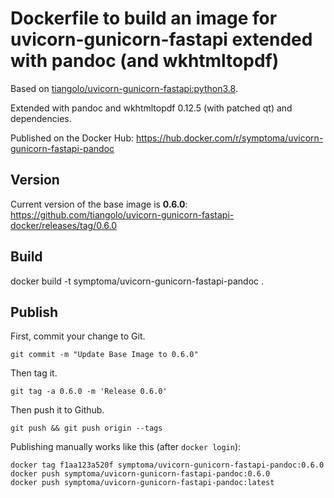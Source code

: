 # Dockerfile to build an image for uvicorn-gunicorn-fastapi extended with pandoc (and wkhtmltopdf)

Based on [tiangolo/uvicorn-gunicorn-fastapi:python3.8](https://github.com/tiangolo/uvicorn-gunicorn-fastapi-docker).

Extended with pandoc and wkhtmltopdf 0.12.5 (with patched qt) and dependencies.

Published on the Docker Hub: https://hub.docker.com/r/symptoma/uvicorn-gunicorn-fastapi-pandoc

## Version

Current version of the base image is **0.6.0**: https://github.com/tiangolo/uvicorn-gunicorn-fastapi-docker/releases/tag/0.6.0

## Build

docker build -t symptoma/uvicorn-gunicorn-fastapi-pandoc .

## Publish

First, commit your change to Git. 

`git commit -m "Update Base Image to 0.6.0"`

Then tag it. 

`git tag -a 0.6.0 -m 'Release 0.6.0'`

Then push it to Github.

`git push && git push origin --tags`

Publishing manually works like this (after `docker login`):

```
docker tag f1aa123a520f symptoma/uvicorn-gunicorn-fastapi-pandoc:0.6.0
docker push symptoma/uvicorn-gunicorn-fastapi-pandoc:0.6.0
docker push symptoma/uvicorn-gunicorn-fastapi-pandoc:latest
```
